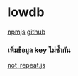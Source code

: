 # lowdb 

[npmjs](https://www.npmjs.com/package/lowdb)
[github](https://github.com/typicode/lowdb)

### เพิ่มข้อมูล key ไม่ซ้ำกัน
[not_repeat.js](./not_repeat.js)